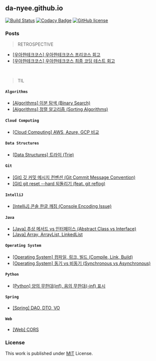 ## da-nyee.github.io
[![Build Status](https://github.com/cotes2020/jekyll-theme-chirpy/workflows/build/badge.svg?branch=master&event=push)](https://github.com/cotes2020/jekyll-theme-chirpy/actions?query=branch%3Amaster+event%3Apush)
[![Codacy Badge](https://api.codacy.com/project/badge/Grade/8220b926db514f13afc3f02b7f884f4b)](https://app.codacy.com/manual/cotes2020/jekyll-theme-chirpy?utm_source=github.com&utm_medium=referral&utm_content=cotes2020/jekyll-theme-chirpy&utm_campaign=Badge_Grade_Dashboard)
[![GitHub license](https://img.shields.io/github/license/cotes2020/jekyll-theme-chirpy.svg)](https://github.com/cotes2020/jekyll-theme-chirpy/blob/master/LICENSE)

### Posts
> RETROSPECTIVE
- [[우아한테크코스] 우아한테크코스 프리코스 회고](https://da-nyee.github.io/posts/woowacourse-precourse-retrospective/)
- [[우아한테크코스] 우아한테크코스 최종 코딩 테스트 회고](https://da-nyee.github.io/posts/woowacourse-final-coding-test-retrospective/)

<br/>

> TIL
#### `Algorithms`
- [[Algorithms] 이분 탐색 (Binary Search)](https://da-nyee.github.io/posts/algorithms-binary-search/)
- [[Algorithms] 정렬 알고리즘 (Sorting Algorithms)](https://da-nyee.github.io/posts/algorithms-sorting-algorithms/)

#### `Cloud Computing`
- [[Cloud Computing] AWS, Azure, GCP 비교](https://da-nyee.github.io/posts/aws-azure-gcp-comparison/)

#### `Data Structures`
- [[Data Structures] 트라이 (Trie)](https://da-nyee.github.io/posts/data-structures-trie/)

#### `Git`
- [[Git] 깃 커밋 메시지 컨벤션 (Git Commit Message Convention)](https://da-nyee.github.io/posts/git-git-commit-message-convention/)
- [[Git] git reset --hard 되돌리기 (feat. git reflog)](https://da-nyee.github.io/posts/git-git-reset-git-reflog/)

#### `IntelliJ`
- [[IntelliJ] 콘솔 한글 깨짐 (Console Encoding Issue)](https://da-nyee.github.io/posts/intellij-console-encoding-issue/)

#### `Java`
- [[Java] 추상 메서드 vs 인터페이스 (Abstract Class vs Interface)](https://da-nyee.github.io/posts/java-abstract-class-vs-interface/)
- [[Java] Array, ArrayList, LinkedList](https://da-nyee.github.io/posts/java-array-vector-arraylist-linkedlist/)

#### `Operating System`
- [[Operating System] 컴파일, 링크, 빌드 (Compile, Link, Build)](https://da-nyee.github.io/posts/operating-system-compile-link-build/)
- [[Operating System] 동기 vs 비동기 (Synchronous vs Asynchronous)](https://da-nyee.github.io/posts/operation-system-synchronous-asynchronous/)

#### `Python`
- [[Python] 양의 무한대(inf), 음의 무한대(-inf) 표시](https://da-nyee.github.io/posts/python-infinity/)

#### `Spring`
- [[Spring] DAO, DTO, VO](https://da-nyee.github.io/posts/spring-dao-dto-vo/)

#### `Web`
- [[Web] CORS](https://da-nyee.github.io/posts/web-cors/)

### License
This work is published under [MIT](https://github.com/cotes2020/jekyll-theme-chirpy/blob/master/LICENSE) License.